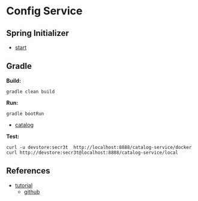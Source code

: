 # Config Service

## Spring Initializer

- [start](https://start.spring.io/#!type=gradle-project&language=java&platformVersion=3.2.6&packaging=jar&jvmVersion=17&groupId=cloud.crosstraining.devstore&artifactId=config&name=config&description=Demo%20project%20for%20Spring%20Boot&packageName=cloud.crosstraining.devstore.config&dependencies=cloud-config-server,security)

## Gradle

**Build:**

```shell
gradle clean build
```

**Run:**

```shell
gradle bootRun
```

- [catalog](http://localhost:8888/discovery-service/docker)

**Test:**

```shell
curl -u devstore:secr3t  http://localhost:8888/catalog-service/docker
curl http://devstore:secr3t@localhost:8888/catalog-service/local
```

## References

- [tutorial](https://www.youtube.com/watch?v=ydtswONk9TE&list=PLxy6jHplP3Hi_W8iuYSbAeeMfaTZt49PW&index=12)
  - [github](https://github.com/digitallab-academy/ms-course-youtube)
